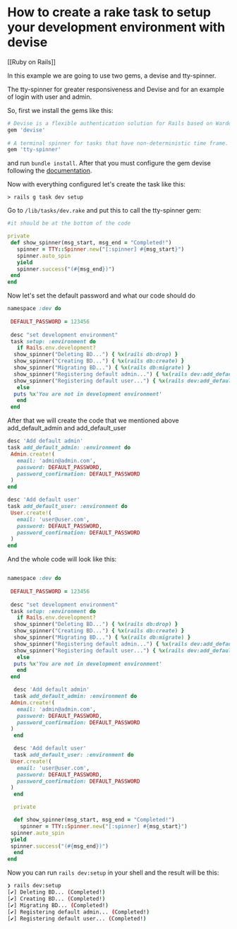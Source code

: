 # How to create a rake task to setup your development environment with devise

[[Ruby on Rails]]

In this example we are going to use two gems, a devise and tty-spinner.

The tty-spinner for greater responsiveness and Devise and for an example of login with user and admin.

So, first we install the gems like this:

```ruby
# Devise is a flexible authentication solution for Rails based on Warden  
gem 'devise'  
  
# A terminal spinner for tasks that have non-deterministic time frame.  
gem 'tty-spinner'

```

and run `bundle install`. After that you must configure the gem devise following the [documentation](https://github.com/heartcombo/devise).

Now with everything configured let's create the task like this:

```shell
> rails g task dev setup
```

Go to `/lib/tasks/dev.rake` and  put this to call the tty-spinner gem:

```ruby
#it should be at the bottom of the code

private
 def show_spinner(msg_start, msg_end = "Completed!")  
   spinner = TTY::Spinner.new("[:spinner] #{msg_start}")  
   spinner.auto_spin  
   yield  
   spinner.success("(#{msg_end})")  
 end  
end
```

Now let's set the default password and what our code should do

```ruby
namespace :dev do  
  
 DEFAULT_PASSWORD = 123456  
  
 desc "set development environment"  
 task setup: :environment do  
   if Rails.env.development?  
  show_spinner("Deleting BD...") { %x(rails db:drop) }  
  show_spinner("Creating BD...") { %x(rails db:create) }  
  show_spinner("Migrating BD...") { %x(rails db:migrate) }  
  show_spinner("Registering default admin...") { %x(rails dev:add_default_admin) }  
  show_spinner("Registering default user...") { %x(rails dev:add_default_user) }  
   else  
  puts %x'You are not in development environment'  
   end  
 end
```

After that we will create the code that we mentioned above add_default_admin and add_default_user

```ruby
desc 'Add default admin'  
task add_default_admin: :environment do  
 Admin.create!(  
   email: 'admin@admin.com',  
   password: DEFAULT_PASSWORD,  
   password_confirmation: DEFAULT_PASSWORD  
 )
end
```

```ruby
desc 'Add default user'  
task add_default_user: :environment do  
 User.create!(  
   email: 'user@user.com',  
   password: DEFAULT_PASSWORD,  
   password_confirmation: DEFAULT_PASSWORD  
 )
end
```

And the whole code will look like this:

```ruby

namespace :dev do  
  
 DEFAULT_PASSWORD = 123456  
  
 desc "set development environment"  
 task setup: :environment do  
   if Rails.env.development?  
  show_spinner("Deleting BD...") { %x(rails db:drop) }  
  show_spinner("Creating BD...") { %x(rails db:create) }  
  show_spinner("Migrating BD...") { %x(rails db:migrate) }  
  show_spinner("Registering default admin...") { %x(rails dev:add_default_admin) }  
  show_spinner("Registering default user...") { %x(rails dev:add_default_user) }  
   else  
  puts %x'You are not in development environment'  
   end  
 end

  desc 'Add default admin'  
  task add_default_admin: :environment do  
 Admin.create!(  
   email: 'admin@admin.com',  
   password: DEFAULT_PASSWORD,  
   password_confirmation: DEFAULT_PASSWORD  
 )
  end

  desc 'Add default user'  
  task add_default_user: :environment do  
 User.create!(  
   email: 'user@user.com',  
   password: DEFAULT_PASSWORD,  
   password_confirmation: DEFAULT_PASSWORD  
 )
  end

  private

  def show_spinner(msg_start, msg_end = "Completed!")  
    spinner = TTY::Spinner.new("[:spinner] #{msg_start}")  
 spinner.auto_spin  
 yield  
 spinner.success("(#{msg_end})")  
  end  
end
```

Now you can run `rails dev:setup` in your shell and the result will be this:

```bash
❯ rails dev:setup
[✔] Deleting BD... (Completed!)
[✔] Creating BD... (Completed!)
[✔] Migrating BD... (Completed!)
[✔] Registering default admin... (Completed!)
[✔] Registering default user... (Completed!)
```
